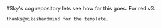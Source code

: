 #Sky's cog repository
lets see how far this goes. For red v3.

    thanks@mikeshardmind for the template.

